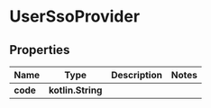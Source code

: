 
# UserSsoProvider

## Properties
Name | Type | Description | Notes
------------ | ------------- | ------------- | -------------
**code** | **kotlin.String** |  | 



